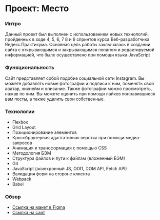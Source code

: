 # Проект: Место

### Интро

Данный проект был выполнен с использованием новых технологий, пройденных в ходе 4, 5, 6, 7 8 и 9 спринтов курса Веб-разработчика Яндекс.Практикума.
Основная цель работы заключалась в создании сайта с открывающимся и закрывающимся попапом и редактируемой информацией, что было осуществлено при помощи языка JavaScript

### Функциональность

Сайт представляет собой подобие социальной сети Instagram. Вы можете добавлять новые фотографии и подписи к ним, поменять свой аватар, никнейм и описание. Также фотографии можно просмотреть, нажав по ним. Вы можете оценить при помощи лайков понравившиеся вам посты, а также удалить свои собственные.

### Технологии

- Flexbox
- Grid Layout
- Позиционирование элементов
- Кроссбраузерная адаптативная верстка при помощи медиа-запросов
- Анимация и трансформация с помощью CSS
- Методология БЭМ
- Структура файлов и пути к файлам (вложенный БЭМ)
- Git
- JavaScript (асинхронный JS, ООП, DOM API, Fetch API)
- Валидация форм на стороне клиента
- Webpack
- Babel

### Обзор

* [Ссылка на макет в Figma](https://www.figma.com/file/2cn9N9jSkmxD84oJik7xL7/JavaScript.-Sprint-4?node-id=0%3A1) 
* [Сcылка на сайт](https://vincitquipatitur.github.io/mesto/)



